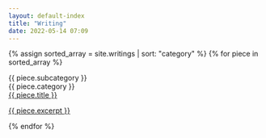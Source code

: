 ```yaml
---
layout: default-index
title: "Writing"
date: 2022-05-14 07:09
---
```


{% assign sorted_array = site.writings | sort: "category" %}
{% for piece in sorted_array %}
  <div class="item main-content">
    <div class="writing-index-category">
      {{ piece.subcategory }}
    </div>
    <div class="writing-index-category">
      {{ piece.category }}
    </div>
    <div>
      <span class="writing-index-title">
        <a href="{{ piece.url }}" class="writing-link">{{ piece.title }}</a>
      </span>
    </div>
    <p class="writing-index-excerpt"><a href="{{ piece.url }}" class="writing-link">{{ piece.excerpt }}</a></p>
  </div>
{% endfor %}
